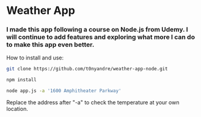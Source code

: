 # Weather App

### I made this app following a course on Node.js from Udemy. I will continue to add features and exploring what more I can do to make this app even better.

How to install and use:

```bash
git clone https://github.com/t0nyandre/weather-app-node.git

npm install

node app.js -a '1600 Amphitheater Parkway'
```

Replace the address after "-a" to check the temperature at your own location.